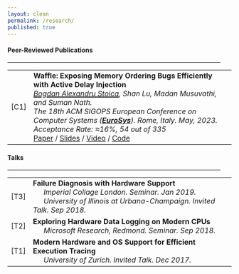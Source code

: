 ```yaml
---
layout: clean
permalink: /research/
published: true
---
```


<!-- Papers -->

<h4 class="news-style" style="margin-top: 20px">Peer-Reviewed Publications</h4>
<hr class="news-style" style="width: 95%; ">

<table id="papersTable" style="border-collapse: collapse;">
  <tr>
    <td class="table-left-column">[C1]</td>
    <td class="table-right-column">
	  <b>Waffle: Exposing Memory Ordering Bugs Efficiently with Active Delay Injection</b><br>
	  <i><u style="text-decoration-thickness: 2px;">Bogdan Alexandru Stoica</u>, Shan Lu, Madan Musuvathi, and Suman Nath.</i><br>
	  <i>The 18th ACM SIGOPS European Conference on Computer Systems (<a class="useful-links" href="https://2023.eurosys.org/" target="_blank"><b>EuroSys</b></a>). Rome, Italy. May, 2023. Acceptance Rate: ≈16%, 54 out of 335</i><br>
	  <a class="useful-links" href="" target="_blank">Paper</a> / <a class="useful-links" href="" target="_blank">Slides</a> / <a class="useful-links" href="" target="_blank">Video</a> / <a class="useful-links" href="" target="_blank">Code</a>
	</td>
  </tr>
</table>


<!-- Talks -->

<h4 class="news-style" style="margin-top: 20px">Talks</h4>
<hr class="news-style" style="width: 95%; ">

<table id="talksTable" style="border-collapse: collapse;">
  <tr>
    <td class="table-left-column">[T3]</td>
    <td class="table-right-column">
	  <b>Failure Diagnosis with Hardware Support</b><br>
	  <i>&emsp;&ensp;Imperial Collage London. Seminar. Jan 2019.</i><br>
	  <i>&emsp;&ensp;University of Illinois at Urbana-Champaign. Invited Talk. Sep 2018.</i><br>
	</td>
  </tr>
  <tr>
    <td class="table-left-column">[T2]</td>
    <td class="table-right-column">
	  <b>Exploring Hardware Data Logging on Modern CPUs</b><br>
	  <i>&emsp;&ensp;Microsoft Research, Redmond. Seminar. Sep 2018.</i><br>
	</td>
  </tr>
  <tr>
    <td class="table-left-column">[T1]</td>
    <td class="table-right-column">
	  <b>Modern Hardware and OS Support for Efficient Execution Tracing</b><br>
	  <i>&emsp;&ensp;University of Zurich. Invited Talk. Dec 2017.</i><br>
	</td>
  </tr>
</table>
